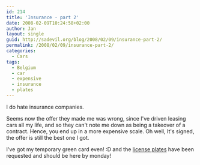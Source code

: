 ```yaml
---
id: 214
title: 'Insurance - part 2'
date: 2008-02-09T10:24:58+02:00
author: Jan
layout: single
guid: http://sadevil.org/blog/2008/02/09/insurance-part-2/
permalink: /2008/02/09/insurance-part-2/
categories:
  - Cars
tags:
  - Belgium
  - car
  - expensive
  - insurance
  - plates
---
```

I do hate insurance companies.

Seems now the offer they made me was wrong, since I've driven leasing cars all my life, and so they can't note me down as being a takeover of a contract. Hence, you end up in a more expensive scale. Oh well, It's signed, the offer is still the best one I got.

I've got my temporary green card even! :D and the [license plates](http://en.wikipedia.org/wiki/License_plates_of_Belgium) have been requested and should be here by monday!